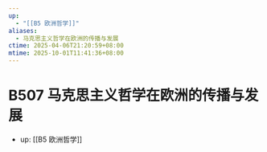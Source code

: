 ```yaml
---
up:
  - "[[B5 欧洲哲学]]"
aliases:
  - 马克思主义哲学在欧洲的传播与发展
ctime: 2025-04-06T21:20:59+08:00
mtime: 2025-10-01T11:41:36+08:00
---
```


# B507 马克思主义哲学在欧洲的传播与发展

- up: [[B5 欧洲哲学]]
